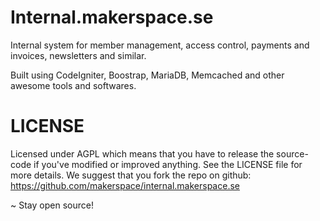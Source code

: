 Internal.makerspace.se
======================

Internal system for member management, access control, payments and invoices, newsletters and similar.

Built using CodeIgniter, Boostrap, MariaDB, Memcached and other awesome tools and softwares.

LICENSE
=======
Licensed under AGPL which means that you have to release the source-code if you've modified or improved anything. See the LICENSE file for more details.
We suggest that you fork the repo on github: https://github.com/makerspace/internal.makerspace.se

~ Stay open source!
